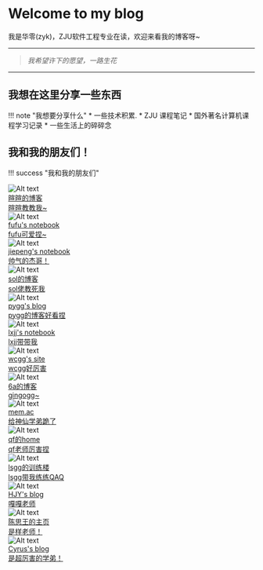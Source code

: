 # Welcome to my blog

我是华零(zyk)，ZJU软件工程专业在读，欢迎来看我的博客呀~

---
>*我希望许下的愿望，一路生花*

---

## 我想在这里分享一些东西

!!! note "我想要分享什么"
    * 一些技术积累.
    * ZJU 课程笔记
    * 国外著名计算机课程学习记录
    * 一些生活上的碎碎念


## 我和我的朋友们！


!!! success "我和我的朋友们"
    <div class="flink-list-item">
        <div class="flink-item-icon">
                ![Alt text](assets/friends/xuan.jpg)
        </div>
    <a href="https://xuan-insr.github.io/" title="xx" target="_blank">
        <div class="flink-item-name">暄暄的博客</div>
        <div class="flink-item-desc">暄暄教教我~</div>
    </a>
    </div>
    <div class="flink-list-item">
        <div class="flink-item-icon">
                ![Alt text](assets/friends/fufu.jpg)
        </div>
    <a href="https://notion-next-six-rouge.vercel.app/" title="xx" target="_blank">
        <div class="flink-item-name">fufu's notebook</div>
        <div class="flink-item-desc">fufu可爱捏~</div>
    </a>
    </div>
    <div class="flink-list-item">
        <div class="flink-item-icon">
                ![Alt text](assets/friends/jiepeng.jpg)
        </div>
    <a href="https://note.jiepeng.tech/" title="xx" target="_blank">
        <div class="flink-item-name">jiepeng's notebook</div>
        <div class="flink-item-desc">帅气的杰哥！</div>
    </a>
    </div>
    <div class="flink-list-item">
        <div class="flink-item-icon">
                ![Alt text](assets/friends/Sol.jpg)
        </div>
    <a href="https://projectdimlight.github.io/" title="xx" target="_blank">
        <div class="flink-item-name">sol的博客</div>
        <div class="flink-item-desc">sol佬教死我</div>
    </a>
    </div>
    <div class="flink-list-item">
        <div class="flink-item-icon">
                ![Alt text](assets/friends/pygg.jpg)
        </div>
    <a href="http://47.96.29.144/" title="xx" target="_blank">
        <div class="flink-item-name">pygg's blog</div>
        <div class="flink-item-desc">pygg的博客好看捏</div>
    </a>
    </div>
    <div class="flink-list-item">
        <div class="flink-item-icon">
            ![Alt text](assets/friends/slx.jpg)
        </div>
    <a href="http://116.62.208.33/" title="xx" target="_blank">
        <div class="flink-item-name">lxjj's notebook</div>
        <div class="flink-item-desc">lxjj带带我</div>
    </a>
    </div>
    <div class="flink-list-item">
        <div class="flink-item-icon">
            ![Alt text](assets/friends/wc.jpg)
        </div>
    <a href="https://thorin215-wang.com/" title="xx" target="_blank">
        <div class="flink-item-name">wcgg's site</div>
        <div class="flink-item-desc">wcgg好厉害</div>
    </a>
    </div>
    <div class="flink-list-item">
        <div class="flink-item-icon">
                ![Alt text](assets/friends/favicon.ico)
        </div>
    <a href="https://jzl-66666a.github.io/" title="xx" target="_blank">
        <div class="flink-item-name">6a的博客</div>
        <div class="flink-item-desc">gingogg~</div>
    </a>
    </div>
    <div class="flink-list-item">
        <div class="flink-item-icon">
                ![Alt text](assets/friends/mem.jpg)
        </div>
    <a href="https://mem.ac/friends/" title="xx" target="_blank">
        <div class="flink-item-name">mem.ac</div>
        <div class="flink-item-desc">给神仙学弟跪了</div>
    </a>
    </div>
    <div class="flink-list-item">
        <div class="flink-item-icon">
                ![Alt text](assets/friends/qf.jpg)
        </div>
    <a href="https://quietfallhe.gitee.io/" title="xx" target="_blank">
        <div class="flink-item-name">qf的home</div>
        <div class="flink-item-desc">qf老师厉害捏</div>
    </a>
    </div>
    <div class="flink-list-item">
        <div class="flink-item-icon">
                ![Alt text](assets/friends/lsgg.jpg)
        </div>
    <a href="http://track.yujiezju.run/" title="xx" target="_blank">
        <div class="flink-item-name">lsgg的训练楼</div>
        <div class="flink-item-desc">lsgg带我练练QAQ</div>
    </a>
    </div>
    <div class="flink-list-item">
        <div class="flink-item-icon">
                ![Alt text](assets/friends/嘎嘎.jpg)
        </div>
    <a href="https://jybestow.github.io/" title="xx" target="_blank">
        <div class="flink-item-name">HJY's blog</div>
        <div class="flink-item-desc">嘎嘎老师</div>
    </a>
    </div>
    <div class="flink-list-item">
        <div class="flink-item-icon">
                ![Alt text](assets/friends/cy.jpg)
        </div>
    <a href="https://blog.csdn.net/ModestCoder_" title="cy" target="_blank">
        <div class="flink-item-name">陈思王的主页</div>
        <div class="flink-item-desc">是样老师！</div>
    </a>
    </div>
    <div class="flink-list-item">
        <div class="flink-item-icon">
                ![Alt text](assets/friends/lrq.jpg)
        </div>
    <a href="https://blog.csdn.net/ModestCoder_" title="cy" target="_blank">
        <div class="flink-item-name">Cyrus's blog</div>
        <div class="flink-item-desc">是超厉害的学弟！</div>
    </a>
    </div>
    </div>
